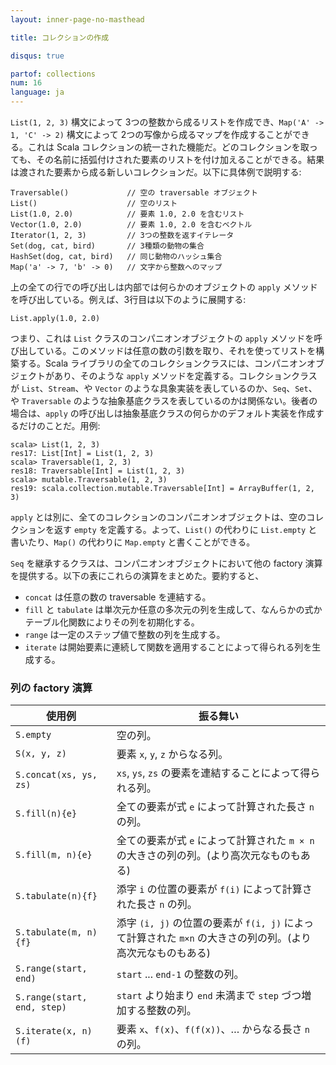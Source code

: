 ```yaml
---
layout: inner-page-no-masthead

title: コレクションの作成

disqus: true

partof: collections
num: 16
language: ja
---
```


`List(1, 2, 3)` 構文によって 3つの整数から成るリストを作成でき、`Map('A' -> 1, 'C' -> 2)` 構文によって 2つの写像から成るマップを作成することができる。これは Scala コレクションの統一された機能だ。どのコレクションを取っても、その名前に括弧付けされた要素のリストを付け加えることができる。結果は渡された要素から成る新しいコレクションだ。以下に具体例で説明する:

    Traversable()             // 空の traversable オブジェクト
    List()                    // 空のリスト
    List(1.0, 2.0)            // 要素 1.0, 2.0 を含むリスト
    Vector(1.0, 2.0)          // 要素 1.0, 2.0 を含むベクトル
    Iterator(1, 2, 3)         // 3つの整数を返すイテレータ
    Set(dog, cat, bird)       // 3種類の動物の集合
    HashSet(dog, cat, bird)   // 同じ動物のハッシュ集合
    Map('a' -> 7, 'b' -> 0)   // 文字から整数へのマップ

上の全ての行での呼び出しは内部では何らかのオブジェクトの `apply` メソッドを呼び出している。例えば、3行目は以下のように展開する:

    List.apply(1.0, 2.0)

つまり、これは `List` クラスのコンパニオンオブジェクトの `apply` メソッドを呼び出している。このメソッドは任意の数の引数を取り、それを使ってリストを構築する。Scala ライブラリの全てのコレクションクラスには、コンパニオンオブジェクトがあり、そのような `apply` メソッドを定義する。コレクションクラスが `List`、`Stream`、や `Vector` のような具象実装を表しているのか、`Seq`、`Set`、や `Traversable` のような抽象基底クラスを表しているのかは関係ない。後者の場合は、`apply` の呼び出しは抽象基底クラスの何らかのデフォルト実装を作成するだけのことだ。用例:

    scala> List(1, 2, 3)
    res17: List[Int] = List(1, 2, 3)
    scala> Traversable(1, 2, 3)
    res18: Traversable[Int] = List(1, 2, 3)
    scala> mutable.Traversable(1, 2, 3)
    res19: scala.collection.mutable.Traversable[Int] = ArrayBuffer(1, 2, 3)

`apply` とは別に、全てのコレクションのコンパニオンオブジェクトは、空のコレクションを返す `empty` を定義する。よって、`List()` の代わりに `List.empty` と書いたり、`Map()` の代わりに `Map.empty` と書くことができる。

`Seq` を継承するクラスは、コンパニオンオブジェクトにおいて他の factory 演算を提供する。以下の表にこれらの演算をまとめた。要約すると、

* `concat` は任意の数の traversable を連結する。
* `fill` と `tabulate` は単次元か任意の多次元の列を生成して、なんらかの式かテーブル化関数によりその列を初期化する。
* `range` は一定のステップ値で整数の列を生成する。
* `iterate` は開始要素に連続して関数を適用することによって得られる列を生成する。

### 列の factory 演算

| 使用例                    | 振る舞い|
| ------                   | ------                                                           |
|  `S.empty`         	    | 空の列。 |
|  `S(x, y, z)`      	    | 要素 `x`, `y`, `z` からなる列。 |
|  `S.concat(xs, ys, zs)`   | `xs`, `ys`, `zs` の要素を連結することによって得られる列。 |
|  `S.fill(n){e}`      	    | 全ての要素が式 `e` によって計算された長さ `n` の列。 |
|  `S.fill(m, n){e}`        | 全ての要素が式 `e` によって計算された `m × n` の大きさの列の列。(より高次元なものもある) |
|  `S.tabulate(n){f}`       | 添字 `i` の位置の要素が `f(i)` によって計算された長さ `n` の列。 |
|  `S.tabulate(m, n){f}`    | 添字 `(i, j)` の位置の要素が `f(i, j)` によって計算された `m×n` の大きさの列の列。(より高次元なものもある)|
|  `S.range(start, end)`    | `start` ... `end-1` の整数の列。 |
|  `S.range(start, end, step)`| `start` より始まり `end` 未満まで `step` づつ増加する整数の列。 |
|  `S.iterate(x, n)(f)`     | 要素 `x`、`f(x)`、`f(f(x))`、… からなる長さ `n` の列。 |
